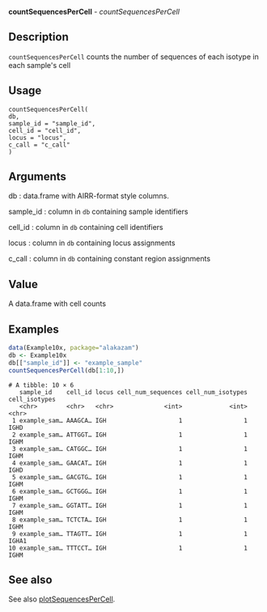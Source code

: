 **countSequencesPerCell** - *countSequencesPerCell*

Description
--------------------

`countSequencesPerCell` counts the number of sequences of each isotype in each sample's cell


Usage
--------------------
```
countSequencesPerCell(
db,
sample_id = "sample_id",
cell_id = "cell_id",
locus = "locus",
c_call = "c_call"
)
```

Arguments
-------------------

db
:   data.frame with AIRR-format style columns.

sample_id
:   column in `db` containing sample identifiers

cell_id
:   column in `db` containing cell identifiers

locus
:   column in `db` containing locus assignments

c_call
:   column in `db` containing constant region assignments




Value
-------------------

A data.frame with cell counts



Examples
-------------------

```R
data(Example10x, package="alakazam")
db <- Example10x
db[["sample_id"]] <- "example_sample"
countSequencesPerCell(db[1:10,])
```


```
# A tibble: 10 × 6
   sample_id    cell_id locus cell_num_sequences cell_num_isotypes cell_isotypes
   <chr>        <chr>   <chr>              <int>             <int> <chr>        
 1 example_sam… AAAGCA… IGH                    1                 1 IGHD         
 2 example_sam… ATTGGT… IGH                    1                 1 IGHM         
 3 example_sam… CATGGC… IGH                    1                 1 IGHM         
 4 example_sam… GAACAT… IGH                    1                 1 IGHD         
 5 example_sam… GACGTG… IGH                    1                 1 IGHM         
 6 example_sam… GCTGGG… IGH                    1                 1 IGHM         
 7 example_sam… GGTATT… IGH                    1                 1 IGHM         
 8 example_sam… TCTCTA… IGH                    1                 1 IGHM         
 9 example_sam… TTAGTT… IGH                    1                 1 IGHA1        
10 example_sam… TTTCCT… IGH                    1                 1 IGHM         

```



See also
-------------------

See also [plotSequencesPerCell](plotSequencesPerCell.md).






